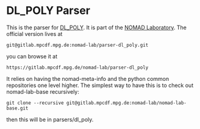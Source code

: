 # DL_POLY Parser

This is the parser for [DL_POLY](http://www.scd.stfc.ac.uk//research/app/44516.aspx).
It is part of the [NOMAD Laboratory](http://nomad-lab.eu).
The official version lives at

    git@gitlab.mpcdf.mpg.de:nomad-lab/parser-dl_poly.git

you can browse it at

    https://gitlab.mpcdf.mpg.de/nomad-lab/parser-dl_poly

It relies on having the nomad-meta-info and the python common repositories one level higher.
The simplest way to have this is to check out nomad-lab-base recursively:

    git clone --recursive git@gitlab.mpcdf.mpg.de:nomad-lab/nomad-lab-base.git

then this will be in parsers/dl_poly.

